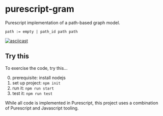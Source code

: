 # purescript-gram

Purescript implementation of a path-based graph model.

```
path := empty | path_id path path
```

[![asciicast](https://asciinema.org/a/BRK7PG18WqxdmWBru6WOJ3Qnx.svg)](https://asciinema.org/a/BRK7PG18WqxdmWBru6WOJ3Qnx)


## Try this

To exercise the code, try this...

0. prerequisite: install nodejs
1. set up project: `npm init`
2. run it: `npm run start`
3. test it: `npm run test`

While all code is implemented in Purescript, this project uses a 
combination of Purescript and Javascript tooling.
